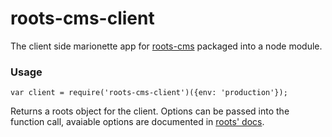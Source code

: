 roots-cms-client
================

The client side marionette app for [roots-cms](https://github.com/carrot/roots-cms) packaged into a node module.

### Usage

`var client = require('roots-cms-client')({env: 'production'});`

Returns a roots object for the client. Options can be passed into the function call, avaiable options are documented in [roots' docs](https://github.com/jenius/roots/blob/v3/docs/configuration.rst).
